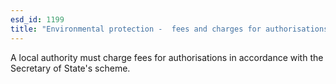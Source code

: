 ```yaml
---
esd_id: 1199
title: "Environmental protection -  fees and charges for authorisations"
---
```


A local authority must charge fees for authorisations in accordance with the Secretary of State's scheme.

